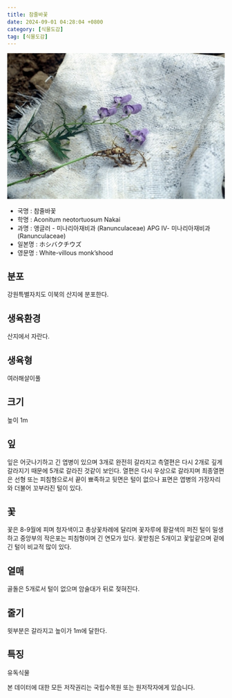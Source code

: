 ```yaml
---
title: 참줄바꽃
date: 2024-09-01 04:28:04 +0800
category: [식물도감]
tag: [식물도감]
---
```




![참줄바꽃](/assets/img/fileUpload/plants/basic/Ranunculaceae/Aconitum/1697/1_th2.JPG)
- 국명 : 참줄바꽃
- 학명 : Aconitum neotortuosum Nakai
- 과명 : 앵글러 - 미나리아재비과 (Ranunculaceae) APG Ⅳ- 미나리아재비과 (Ranunculaceae)
- 일본명 : ホシバクチウズ
- 영문명 : White-villous monk’shood


## 분포
강원특별자치도 이북의 산지에 분포한다.
## 생육환경
산지에서 자란다.
## 생육형
여러해살이풀
## 크기
높이 1m
## 잎
잎은 어긋나기하고 긴 엽병이 있으며 3개로 완전히 갈라지고 측열편은 다시 2개로 깊게 갈라지기 때문에 5개로 갈라진 것같이 보인다. 열편은 다시 우상으로 갈라지며 최종열편은 선형 또는 피침형으로서 끝이 뾰족하고 뒷면은 털이 없으나 표면은 엽병의 가장자리와 더불어 꼬부라진 털이 있다.
## 꽃
꽃은 8-9월에 피며 청자색이고 총상꽃차례에 달리며 꽃자루에 황갈색의 퍼진 털이 밀생하고 중앙부의 작은포는 피침형이며 긴 연모가 있다. 꽃받침은 5개이고 꽃잎같으며 겉에 긴 털이 비교적 많이 있다.
## 열매
골돌은 5개로서 털이 없으며 암술대가 뒤로 젖혀진다.
## 줄기
윗부분은 갈라지고 높이가 1m에 달한다.
## 특징
유독식물






본 데이터에 대한 모든 저작권리는 국립수목원 또는 원저작자에게 있습니다.
